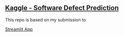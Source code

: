 ## [Kaggle - Software Defect Prediction](https://www.kaggle.com/competitions/playground-series-s3e23/overview)

This repo is based on my submission to 

[Streamlit App](https://theod9-kaggle-softwaredefectpredicition-app2-tqtlny.streamlit.app/)
